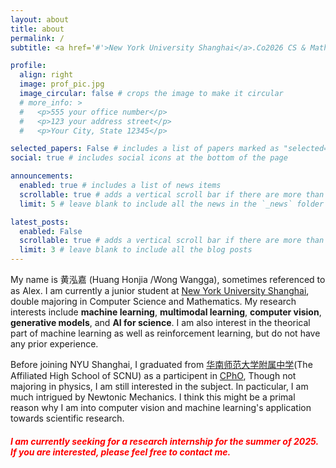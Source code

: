```yaml
---
layout: about
title: about
permalink: /
subtitle: <a href='#'>New York University Shanghai</a>.Co2026 CS & Math.

profile:
  align: right
  image: prof_pic.jpg
  image_circular: false # crops the image to make it circular
  # more_info: >
  #   <p>555 your office number</p>
  #   <p>123 your address street</p>
  #   <p>Your City, State 12345</p>

selected_papers: False # includes a list of papers marked as "selected={true}"
social: true # includes social icons at the bottom of the page

announcements:
  enabled: true # includes a list of news items
  scrollable: true # adds a vertical scroll bar if there are more than 3 news items
  limit: 5 # leave blank to include all the news in the `_news` folder

latest_posts:
  enabled: False
  scrollable: true # adds a vertical scroll bar if there are more than 3 new posts items
  limit: 3 # leave blank to include all the blog posts
---
```


My name is 黄泓嘉 (Huang Honjia /Wong Wangga), sometimes referenced to as Alex. I am currently a junior student at [New York University Shanghai](https://shanghai.nyu.edu/), double majoring in Computer Science and Mathematics. My research interests include **machine learning**, **multimodal learning**, **computer vision**, **generative models**, and **AI for science**. I am also interest in the theorical part of machine learning as well as reinforcement learning, but do not have any prior experience.

Before joining NYU Shanghai, I graduated from [华南师范大学附属中学](https://en.wikipedia.org/wiki/Affiliated_High_School_of_South_China_Normal_University)(The Affiliated High School of SCNU) as a participent in [CPhO](https://physoly.tech/resources/), Though not majoring in physics, I am still interested in the subject. In pacticular, I am much intrigued by Newtonic Mechanics. I think this might be a primal reason why I am into computer vision and machine learning's application towards scientific research.

##### **<font color="red">I am currently seeking for a research internship for the summer of 2025. If you are interested, please feel free to contact me.</font>**

<!-- Put your address / P.O. box / other info right below your picture. You can also disable any of these elements by editing `profile` property of the YAML header of your `_pages/about.md`. Edit `_bibliography/papers.bib` and Jekyll will render your [publications page](/al-folio/publications/) automatically.

Link to your social media connections, too. This theme is set up to use [Font Awesome icons](https://fontawesome.com/) and [Academicons](https://jpswalsh.github.io/academicons/), like the ones below. Add your Facebook, Twitter, LinkedIn, Google Scholar, or just disable all of them. -->
